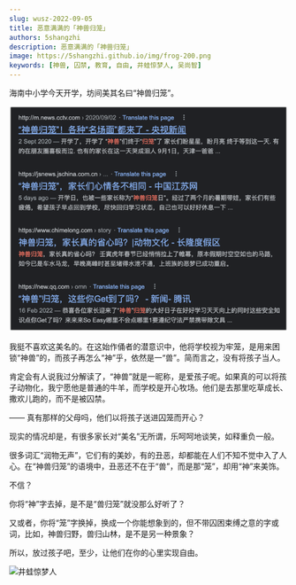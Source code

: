 ```yaml
---
slug: wusz-2022-09-05
title: 恶意满满的「神兽归笼」
authors: 5shangzhi
description: 恶意满满的「神兽归笼」
image: https://5shangzhi.github.io/img/frog-200.png
keywords: [神兽, 囚禁, 教育, 自由, 井蛙惊梦人, 吴尚智]
---
```


海南中小学今天开学，坊间美其名曰“神兽归笼”。

![井蛙惊梦人](images/2022-09-05/1.png)

我挺不喜欢这美名的。在这始作俑者的潜意识中，他将学校视为牢笼，是用来困锁“神兽”的，而孩子再怎么“神”乎，依然是一“兽”。简而言之，没有将孩子当人。

肯定会有人说我过分解读了，“神兽”就是一昵称，是爱孩子呢。如果真的可以将孩子动物化，我宁愿他是普通的牛羊，而学校是开心牧场。他们是去那里吃草成长、撒欢儿跑的，而不是被囚禁。

—— 真有那样的父母吗，他们以将孩子送进囚笼而开心？

现实的情况却是，有很多家长对“美名”无所谓，乐呵呵地谈笑，如释重负一般。

很多词汇“润物无声”，它们有的美妙，有的丑恶，却都能在人们不知不觉中入了人心。在“神兽归笼”的语境中，丑恶还不在于“兽”，而是那“笼”，却用“神”来美饰。

不信？

你将“神”字去掉，是不是“兽归笼”就没那么好听了？

又或者，你将“笼”字换掉，换成一个你能想象到的，但不带囚困束缚之意的字或词，比如，神兽归野，兽归山林，是不是另一种景象？

所以，放过孩子吧，至少，让他们在你的心里实现自由。

![井蛙惊梦人](https://5shangzhi.github.io/img/frog.jpeg)
